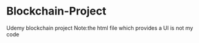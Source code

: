 # Blockchain-Project
Udemy blockchain project
Note:the html file which provides a UI is not my code
